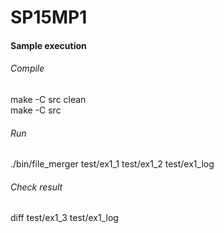 # SP15MP1
#### Sample execution
###### Compile  
make -C src clean  
make -C src
###### Run  
./bin/file_merger test/ex1_1 test/ex1_2 test/ex1_log  
###### Check result  
diff test/ex1_3 test/ex1_log
